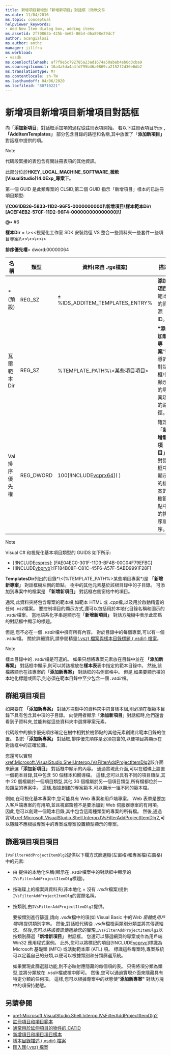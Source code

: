 ```yaml
---
title: 新增項目新增到「新增新項目」對話框 |微軟文件
ms.date: 11/04/2016
ms.topic: conceptual
helpviewer_keywords:
- Add New Item dialog box, adding items
ms.assetid: 2f70863b-425b-4e65-86b4-d6a898e29dc7
author: acangialosi
ms.author: anthc
manager: jillfra
ms.workload:
- vssdk
ms.openlocfilehash: af7f9e5c792785a23ad1674a50abeb4eb6d3cba9
ms.sourcegitcommit: 16a4a5da4a4fd795b46a0869ca2152f2d36e6db2
ms.translationtype: MT
ms.contentlocale: zh-TW
ms.lasthandoff: 04/06/2020
ms.locfileid: "80710221"
---
```

# <a name="add-items-to-the-add-new-item-dialog-box"></a>新增項目新增項目新增項目對話框
向「**添加新項目**」對話框添加項的過程從註冊表項開始。 若以下註冊表項目所示 **,「AddItemTemplates」** 部分包含目錄的路徑和名稱,其中放置了「**添加新項目」** 對話框中提供的項。

> [!NOTE]
> 代碼段緊接的表包含有關註冊表項的其他資訊。

 此部分位於**HKEY_LOCAL_MACHINE_SOFTWARE_微軟[VisualStudio]14.0Exp_專案**下。

 第一個 GUID 是此類專案的 CLSID;第二個 GUID 指示「新增項目」樣本的已註冊項目類型:

 **\\[C061DB26-5833-11D2-96F5-0000000000]\\新增項目\\樣本範本Dir\\[ACEF4EB2-57CF-11D2-96F4-000000000000000]\\1**

 **@**• #6

 **樣本Dir** = \\&gt;&lt;&lt;視覺化工作室 SDK 安裝路徑 VS 整合一些資料夾一些套件一些項目專案\\\\&lt;&gt;\\&lt;&gt;\\&lt;&gt;\\&gt;

 **排序優先權**= dword:00000064

| 名稱 | 類型 | 資料(來自 *.rgs*檔案) | 描述 |
|------------------|-----------| - | - |
| * (預設) | REG_SZ | ±%IDS_ADDITEM_TEMPLATES_ENTRY% | **添加項目**範本的資源 ID。 |
| 瓦爾範本Dir | REG_SZ | %TEMPLATE_PATH%\\&lt;某些項目項目&gt; | **"添加新專案**"嚮導的對話框中顯示的專案項的路徑。 |
| Val 排序優先權 | REG_DWORD | 100[!INCLUDE[vcprx64](../../extensibility/internals/includes/vcprx64_md.md)]( ) | 確定「**新增新項目」** 對話框中顯示的檔案的樹節點中的排序順序。 |

> [!NOTE]
> Visual C# 和視覺化基本項目類型的 GUIDS 如下所示:
> - [!INCLUDE[csprcs](../../data-tools/includes/csprcs_md.md)]: [FAE04EC0-301F-11D3-BF4B-00C04F79EFBC]
> - [!INCLUDE[vbprvb](../../code-quality/includes/vbprvb_md.md)]:[F184B08F-C81C-45F6-A57F-5ABD9991F28F]

 **TemplatesDir**列出的目錄*\\&lt;(%TEMPLATE_PATH%&gt;某些項目專案*)是 **「新增新專案」** 對話框樹左側的節點。 樹中的其他元素基於該根目錄中的子目錄。 可添加到專案中的檔案是 **「新增新項目」** 對話框右側窗格中的項目。

 通常,此資料夾將包含專案的範本檔,如範本 HTML 或 *.cpp*檔,以及用於啟動精靈的任何 *.vsz*檔案。 要控制項目的顯示方式,還可以包括用於本地化目錄名稱和圖示的 *.vsdir*檔案。 當地語系化字串是顯示在「**新增新項目」** 對話方塊樹中表示此節點的對話框中顯示的標題。

 但是,您不必在一個 *.vsdir*檔中擁有所有內容。 對於目錄中的每個專案,可以有一個 *.vsdir*檔。 關於詳細資訊,請參閱精靈[(.vsz) 檔案與](../../extensibility/internals/wizard-dot-vsz-file.md)[樣本目錄標題 (.vsdir) 檔案](../../extensibility/internals/template-directory-description-dot-vsdir-files.md)。

> [!NOTE]
> 樣本目錄中的 *.vsdir*檔是可選的。 如果只想將專案元素放在目錄中並在 **「添加新專案」** 對話框中顯示,則可以將該檔放在**樣本表**表中指定的範本目錄中。 然後,該檔將顯示在該專案的「**添加新專案」** 對話框的右側窗格中。 但是,如果要顯示檔的本地化標題或圖示,則必須在範本目錄中至少包含一個 *.vsdir*檔。

## <a name="group-project-items"></a>群組項目項目
 如果要在 **「添加新專案」** 對話方塊樹中的資料夾中包含樣本組,則必須在根範本目錄下具有包含其中項的子目錄。 向使用者顯示「**添加新項目**」對話框時,他們還會看到子資料夾,並能夠從這些資料夾中選擇專案元素。

 代碼段中的排序優先順序確定在樹中相對於樹節點的其他元素創建此範本目錄的位置。 對於「**添加新專案」** 對話框,排序優先順序是必須包含的,以便項目將顯示在對話框中的正確位置。

 您還可以實現<xref:Microsoft.VisualStudio.Shell.Interop.IVsFilterAddProjectItemDlg2>該介面來篩選「**添加新項目」** 對話框中顯示的內容。 通過實現此介面,可以在磁碟上設置一個範本目錄,其中包含 50 個樣本和嚮導檔。 這樣,您可以具有不同的項目類型,其中 20 個檔屬於一個項目類型,其他 30 個檔屬於另一個項目類型,所有檔都位於一般類型的專案中。 這樣,根據創建的專案範本,可以顯示一組不同的範本檔。

 例如,在可視化基本專案中,您可能具有 Web 專案和用戶端專案。 Web 表單是要加入客戶端專案的有用項,並且視窗窗體不是要添加到 Web 伺服器專案的有用項。 因此,您可以創建一個範本目錄,其中包含這兩種類型的專案的所有檔。 然後,通過實現<xref:Microsoft.VisualStudio.Shell.Interop.IVsFilterAddProjectItemDlg2>,可以隱藏不應根據專案中的專案或專案設置類型顯示的專案。

## <a name="filter-project-items"></a>篩選項目項目項目
 `IVsFilterAddProjectItemDlg2`提供以下欄方式篩選樹(左窗格)和專案檔(右窗格)中的元素:

- 由 提供的本地化名稱(顯示在 *.vsdir*檔案中的對話框中顯示的`IVsFilterAddProjectItemDlg`標題)。

- 按磁碟上的檔案與資料夾(非本地化 = 沒有 *.vsdir*檔案)提供`IVsFilterAddProjectItemDlg`的實際名稱。

- 按類別,由`IVsFilterAddProjectItemDlg2`提供。

  要按類別進行篩選,請向 *.vsdir*檔中的項(如 Visual Basic 中的*Web 窗體*或*用戶端項*)提供類別字串。 然後,對話框代碼從 *.vsdir*檔檢索類別分類並將其傳遞給您。 然後,您可以將該資訊傳遞給您的實現,`IVsFilterAddProjectItemDlg2`以按類別篩選「**新增新項目**」 對話框。 您還可以篩選網頁的專案或作為用戶端 Win32 應用程式案例。 此外,您可以將標記的項目[!INCLUDE[vcprvc](../../code-quality/includes/vcprvc_md.md)]標識為 Microsoft 基礎類 (MFC) 或活動範本庫 (ATL) 項。 標識這些專案時,專案系統可以定義自己的分類,以便可以根據類別和分類篩選系統。

  如果實現此篩選器功能,則不必映射應隱藏的每個項的表。 只需將項分類為類型,並將分類放在 *.vsdir*檔或檔中即可。 然後,您可以通過實現介面來隱藏具有特定分類的任何項。 這樣,您可以根據專案中的狀態使"**添加新專案"** 對話方塊中的項保持動態。

## <a name="see-also"></a>另請參閱
- <xref:Microsoft.VisualStudio.Shell.Interop.IVsFilterAddProjectItemDlg2>
- [註冊項目和項目範本](../../extensibility/internals/registering-project-and-item-templates.md)
- [通常用於延伸項目的物件的 CATID](../../extensibility/internals/catids-for-objects-that-are-typically-used-to-extend-projects.md)
- [新增項目和項目項目樣本](../../extensibility/internals/adding-project-and-project-item-templates.md)
- [樣本目錄描述 (.vsdir) 檔案](../../extensibility/internals/template-directory-description-dot-vsdir-files.md)
- [匯入匯(.vsz) 檔案](../../extensibility/internals/wizard-dot-vsz-file.md)

